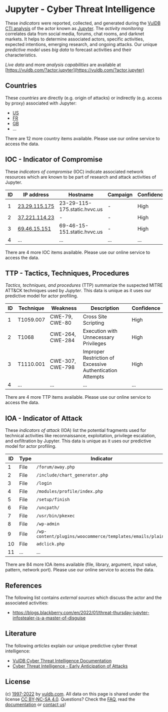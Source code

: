 # Jupyter - Cyber Threat Intelligence

These _indicators_ were reported, collected, and generated during the [VulDB CTI analysis](https://vuldb.com/?kb.cti) of the actor known as [Jupyter](https://vuldb.com/?actor.jupyter). The _activity monitoring_ correlates data from social media, forums, chat rooms, and darknet markets. It helps to determine associated actors, specific activities, expected intentions, emerging research, and ongoing attacks. Our unique _predictive model_ uses _big data_ to forecast activities and their characteristics.

_Live data_ and more _analysis capabilities_ are available at [https://vuldb.com/?actor.jupyter](https://vuldb.com/?actor.jupyter)

## Countries

These _countries_ are directly (e.g. origin of attacks) or indirectly (e.g. access by proxy) associated with Jupyter:

* [US](https://vuldb.com/?country.us)
* [FR](https://vuldb.com/?country.fr)
* [GB](https://vuldb.com/?country.gb)
* ...

There are 12 more country items available. Please use our online service to access the data.

## IOC - Indicator of Compromise

These _indicators of compromise_ (IOC) indicate associated network resources which are known to be part of research and attack activities of Jupyter.

ID | IP address | Hostname | Campaign | Confidence
-- | ---------- | -------- | -------- | ----------
1 | [23.29.115.175](https://vuldb.com/?ip.23.29.115.175) | 23-29-115-175.static.hvvc.us | - | High
2 | [37.221.114.23](https://vuldb.com/?ip.37.221.114.23) | - | - | High
3 | [69.46.15.151](https://vuldb.com/?ip.69.46.15.151) | 69-46-15-151.static.hvvc.us | - | High
4 | ... | ... | ... | ...

There are 4 more IOC items available. Please use our online service to access the data.

## TTP - Tactics, Techniques, Procedures

_Tactics, techniques, and procedures_ (TTP) summarize the suspected MITRE ATT&CK techniques used by _Jupyter_. This data is unique as it uses our predictive model for actor profiling.

ID | Technique | Weakness | Description | Confidence
-- | --------- | -------- | ----------- | ----------
1 | T1059.007 | CWE-79, CWE-80 | Cross Site Scripting | High
2 | T1068 | CWE-264, CWE-284 | Execution with Unnecessary Privileges | High
3 | T1110.001 | CWE-307, CWE-798 | Improper Restriction of Excessive Authentication Attempts | High
4 | ... | ... | ... | ...

There are 4 more TTP items available. Please use our online service to access the data.

## IOA - Indicator of Attack

These _indicators of attack_ (IOA) list the potential fragments used for technical activities like reconnaissance, exploitation, privilege escalation, and exfiltration by Jupyter. This data is unique as it uses our predictive model for actor profiling.

ID | Type | Indicator | Confidence
-- | ---- | --------- | ----------
1 | File | `/forum/away.php` | High
2 | File | `/include/chart_generator.php` | High
3 | File | `/login` | Low
4 | File | `/modules/profile/index.php` | High
5 | File | `/setup/finish` | High
6 | File | `/uncpath/` | Medium
7 | File | `/usr/bin/pkexec` | High
8 | File | `/wp-admin` | Medium
9 | File | `/wp-content/plugins/woocommerce/templates/emails/plain/` | High
10 | File | `adclick.php` | Medium
11 | ... | ... | ...

There are 84 more IOA items available (file, library, argument, input value, pattern, network port). Please use our online service to access the data.

## References

The following list contains _external sources_ which discuss the actor and the associated activities:

* https://blogs.blackberry.com/en/2022/01/threat-thursday-jupyter-infostealer-is-a-master-of-disguise

## Literature

The following _articles_ explain our unique predictive cyber threat intelligence:

* [VulDB Cyber Threat Intelligence Documentation](https://vuldb.com/?kb.cti)
* [Cyber Threat Intelligence - Early Anticipation of Attacks](https://www.scip.ch/en/?labs.20201022)

## License

(c) [1997-2022](https://vuldb.com/?kb.changelog) by [vuldb.com](https://vuldb.com/?kb.about). All data on this page is shared under the license [CC BY-NC-SA 4.0](https://creativecommons.org/licenses/by-nc-sa/4.0/). Questions? Check the [FAQ](https://vuldb.com/?kb.faq), read the [documentation](https://vuldb.com/?kb) or [contact us](https://vuldb.com/?contact)!
